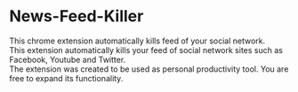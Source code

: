 # News-Feed-Killer
This chrome extension automatically kills feed of your social network.<br>
This extension automatically kills your feed of social network sites such as Facebook, Youtube and Twitter.<br>
The extension was created to be used as personal productivity tool. You are free to expand its functionality.
